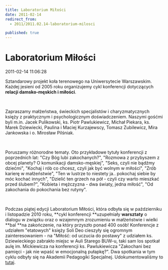 ```yaml
---
title: Laboratorium Miłości
date: 2011-02-14
redirect_from: 
  - 2011/2011.02.14-laboratorium-milosci

published: true
---
```




# Laboratorium Miłości

<time>2011-02-14 11:06:28</time>


Sztandarowy projekt koła terenowego na Uniwersytecie Warszawskim. Każdej jesieni od 2005 roku organizujemy cykl konferencji dotyczących **relacji damsko-męskich **i** miłości**.


 


Zapraszamy małżeństwa, świeckich specjalistów i charyzmatycznych księży z praktycznym i psychologicznym doświadczeniem. Naszymi gośćmi byli m.in. Jacek Pulikowski, ks. Piotr Pawlukiewicz, Michał Piekara, ks. Marek Dziewiecki, Paulina i Maciej Kurzajewscy, Tomasz Zubilewicz, Mira Jankowska i o. Mirosław Pilśniak.


 


Poruszamy różnorodne tematy. Oto przykładowe tytuły konferencji z poprzednich lat: "Czy Bóg lubi zakochanych?", "Rozmowa z przybyszem z obcej planety? O komunikacji damsko-męskiej", "Seks, czyli nie bądźmy dziećmi", "Kochaj i rób co chcesz, czyli jak być wolnym w miłości", "Zrób karierę w małżeństwie", "Ten w lustrze to niestety ja.. pokochaj siebie by móc kochać innych", "Dzielić ten grzech na pół - czyli czy warto mieszkać przed ślubem?", "Kobieta i mężczyzna - dwa światy, jedna miłość", "Od zakochania do pokochania bez rutyny".


 


Podczas piątej edycji Laboratorium Miłości, która odbyła się w październiku i listopadzie 2010 roku, **cykl konferencji **uzupełniały **warsztaty** o dialogu w związku oraz o wzajemnym zrozumieniu w małżeństwie i wielki **bal **na zakończenie, na który przyszło ponad 400 osób! Konferencje z udziałem "etatowych" księży Soli Deo cieszyły się ogromnym zainteresowaniem - na "Miłość: od uczucia do postawy" z udziałem ks. Dziewieckiego zabrakło miejsc w Auli Starego BUW-u, taki sam los spotkał aulę im. Mickiewicza na konferencji ks. Pawlukiewicza "Zakochani bez pamięci - jak nie wpaść w emocjonalną pułapkę?". Dwa spotkania w tym cyklu odbyły się na Akademii Pedagogiki Specjalnej. Udokumentowaliśmy to [tutaj](http://www.facebook.com/SoliDeo1989?v=photos&ref=ts#!/album.php?aid=264088&id=162729407022).


<!--{{json:{"created_date":"2011-02-14 11:06:28","publish_down":"0000-00-00 00:00:00","id":"91"}}}-->